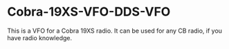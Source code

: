 # Cobra-19XS-VFO-DDS-VFO
This is a VFO for a Cobra 19XS radio. It can be used for any CB radio, if you have radio knowledge. 
